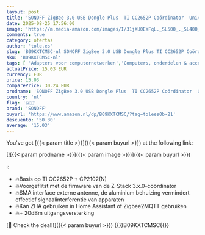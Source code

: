 ```yaml
---
layout: post
title: 'SONOFF ZigBee 3.0 USB Dongle Plus  TI CC2652P Coördinator  Universele USB ZigBee Hub  ZigBee Gateway voor Google Home'
date: 2025-08-25 17:56:00
image: 'https://m.media-amazon.com/images/I/31jXU0EaFqL._SL500_._SL400_.jpg'
comments: true
category: ofertas
author: 'tole.es'
slug: 'B09KXTCMSC-nl SONOFF ZigBee 3.0 USB Dongle Plus TI CC2652P Coördinator...'
sku: 'B09KXTCMSC-nl'
tags: [ 'Adapters voor computernetwerken','Computers, onderdelen & accessoires','Elektronica','Netwerkapparaten','USB-netwerkadapters','sonoff','🇳🇱', ]
actualPrice: 15.03 EUR
currency: EUR
price: 15.03
comparePrice: 30.24 EUR
prodname: 'SONOFF ZigBee 3.0 USB Dongle Plus  TI CC2652P Coördinator  Universele USB ZigBee Hub  ZigBee Gateway voor Google Home'
country: 'nl'
flag: '🇳🇱'
brand: 'SONOFF'
buyurl: 'https://www.amazon.nl/dp/B09KXTCMSC/?tag=tolees0b-21'
descuento: '50.30'
average: '15.03'
---
```


You've got [{{< param title >}}]({{< param buyurl >}}) at the following link:

[![{{< param prodname >}}]({{< param image >}})]({{< param buyurl >}})

ℹ️:

- 🔥Basis op TI CC2652P + CP2102(N)
- 🔥Voorgeflitst met de firmware van de Z-Stack 3.x.0-coördinator
- 🔥SMA interface externe antenne, de aluminium behuizing vermindert effectief signaalinterferentie van apparaten
- 🔥Kan ZHA gebruiken in Home Assistant of Zigbee2MQTT gebruiken
- 🔥+ 20dBm uitgangsversterking

[🛒 Check the deal!!]({{< param buyurl >}})
{{<world>}}B09KXTCMSC{{</world>}}
